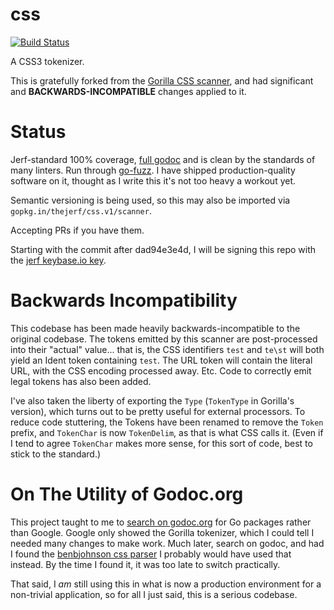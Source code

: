 css
===

[![Build Status](https://travis-ci.org/thejerf/css.png?branch=master)](https://travis-ci.org/thejerf/css)

A CSS3 tokenizer.

This is gratefully forked from the [Gorilla CSS
scanner](http://www.gorillatoolkit.org/pkg/css/scanner), and had
significant and __BACKWARDS-INCOMPATIBLE__ changes applied to it.

Status
======

Jerf-standard 100% coverage, [full
godoc](https://godoc.org/github.com/thejerf/css/scanner) and is clean by
the standards of many linters. Run through
[go-fuzz](https://github.com/dvyukov/go-fuzz). I have shipped
production-quality software on it, thought as I write this it's not too
heavy a workout yet.

Semantic versioning is being used, so this may also be imported via
`gopkg.in/thejerf/css.v1/scanner`.

Accepting PRs if you have them.

Starting with the commit after dad94e3e4d, I will be signing this repo
with the [jerf keybase.io key](https://keybase.io/jerf).

Backwards Incompatibility
=========================

This codebase has been made heavily backwards-incompatible to the original
codebase. The tokens emitted by this scanner are
post-processed into their "actual" value... that is, the CSS identifiers
`test` and `te\st` will both yield an Ident token containing `test`.
The URL token will contain the literal URL, with the CSS encoding processed
away. Etc. Code to correctly emit legal tokens has also been added.

I've also taken the liberty of exporting the `Type` (`TokenType` in
Gorilla's version), which turns out to be pretty useful for external
processors. To reduce code stuttering, the Tokens have been renamed to
remove the `Token` prefix, and `TokenChar` is now `TokenDelim`, as that is
what CSS calls it. (Even if I tend to agree `TokenChar` makes more sense,
for this sort of code, best to stick to the standard.)

On The Utility of Godoc.org
===========================

This project taught to me to [search on godoc.org](https://godoc.org/) for Go
packages rather than Google. Google only showed the Gorilla tokenizer,
which I could tell I needed many changes to make work. Much later,
search on godoc, and had I found the [benbjohnson css
parser](https://github.com/benbjohnson/css) I probably would have used that
instead. By the time I found it, it was too late to switch practically.

That said, I _am_ still using this in what is now a production environment
for a non-trivial application, so for all I just said, this is a serious
codebase.
